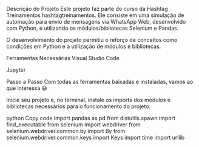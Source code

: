 Descrição do Projeto
Este projeto faz parte do curso da Hashtag Treinamentos hashtagtreinamentos. Ele consiste em uma simulação de automação para envio de mensagens via WhatsApp Web, desenvolvido com Python, e utilizando os módulos/bibliotecas Selenium e Pandas.

O desenvolvimento do projeto permitiu o reforço de conceitos como condições em Python e a utilização de módulos e bibliotecas.

Ferramentas Necessárias
Visual Studio Code

Jupyter

Passo a Passo
Com todas as ferramentas baixadas e instaladas, vamos ao que interessa 😃

Inicie seu projeto e, no terminal, instale os imports dos módulos e bibliotecas necessários para o funcionamento do projeto.

python
Copy code
import pandas as pd
from distutils.spawn import find_executable
from selenium import webdriver
from selenium.webdriver.common.by import By
from selenium.webdriver.common.keys import Keys
import time
import urllib
